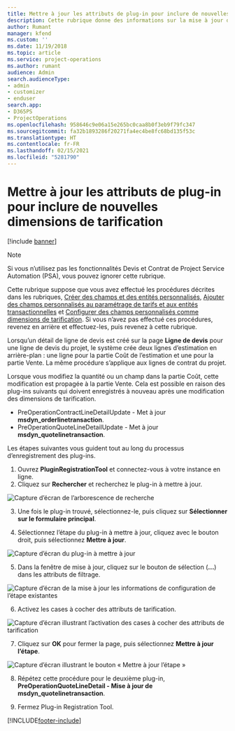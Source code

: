 ```yaml
---
title: Mettre à jour les attributs de plug-in pour inclure de nouvelles dimensions de tarification
description: Cette rubrique donne des informations sur la mise à jour des attributs de plug-in pour les dimensions de tarification.
author: Rumant
manager: kfend
ms.custom: ''
ms.date: 11/19/2018
ms.topic: article
ms.service: project-operations
ms.author: rumant
audience: Admin
search.audienceType:
- admin
- customizer
- enduser
search.app:
- D365PS
- ProjectOperations
ms.openlocfilehash: 958646c9e06a15e265bc0caa8b0f3eb9f79fc347
ms.sourcegitcommit: fa32b1893286f20271fa4ec4be8fc68bd135f53c
ms.translationtype: HT
ms.contentlocale: fr-FR
ms.lasthandoff: 02/15/2021
ms.locfileid: "5281790"
---
```

# <a name="update-plug-in-attributes-to-include-new-pricing-dimensions"></a>Mettre à jour les attributs de plug-in pour inclure de nouvelles dimensions de tarification

[!include [banner](../includes/psa-now-project-operations.md)]

> [!NOTE]
> Si vous n’utilisez pas les fonctionnalités Devis et Contrat de Project Service Automation (PSA), vous pouvez ignorer cette rubrique.

Cette rubrique suppose que vous avez effectué les procédures décrites dans les rubriques, [Créer des champs et des entités personnalisés](create-custom-fields-entities.md), [Ajouter des champs personnalisés au paramétrage de tarifs et aux entités transactionnelles](field-references.md) et [Configurer des champs personnalisés comme dimensions de tarification](set-up-pricing-dimensions.md). Si vous n’avez pas effectué ces procédures, revenez en arrière et effectuez-les, puis revenez à cette rubrique.

Lorsqu’un détail de ligne de devis est créé sur la page **Ligne de devis** pour une ligne de devis du projet, le système crée deux lignes d’estimation en arrière-plan : une ligne pour la partie Coût de l’estimation et une pour la partie Vente. La même procédure s’applique aux lignes de contrat du projet.

Lorsque vous modifiez la quantité ou un champ dans la partie Coût, cette modification est propagée à la partie Vente. Cela est possible en raison des plug-ins suivants qui doivent enregistrés à nouveau après une modification des dimensions de tarification.

- PreOperationContractLineDetailUpdate - Met à jour **msdyn_orderlinetransaction**.
- PreOperationQuoteLineDetailUpdate - Met à jour **msdyn_quotelinetransaction**.

Les étapes suivantes vous guident tout au long du processus d’enregistrement des plug-ins.

1. Ouvrez **PluginRegistrationTool** et connectez-vous à votre instance en ligne.
2. Cliquez sur **Rechercher** et recherchez le plug-in à mettre à jour.

 ![Capture d’écran de l’arborescence de recherche](media/PRT-1.png)

3. Une fois le plug-in trouvé, sélectionnez-le, puis cliquez sur **Sélectionner sur le formulaire principal**.

4. Sélectionnez l’étape du plug-in à mettre à jour, cliquez avec le bouton droit, puis sélectionnez **Mettre à jour**.

 ![Capture d’écran du plug-in à mettre à jour](media/PRT-2.png)
 
5. Dans la fenêtre de mise à jour, cliquez sur le bouton de sélection (**...**) dans les attributs de filtrage.

 ![Capture d’écran de la mise à jour les informations de configuration de l’étape existantes](media/PRT-3.png)
 
6. Activez les cases à cocher des attributs de tarification.

 ![Capture d’écran illustrant l’activation des cases à cocher des attributs de tarification](media/PRT-4.png)

7. Cliquez sur **OK** pour fermer la page, puis sélectionnez **Mettre à jour l’étape**.

 ![Capture d’écran illustrant le bouton « Mettre à jour l’étape »](media/PRT-5.png)
 
8. Répétez cette procédure pour le deuxième plug-in, **PreOperationQuoteLineDetail - Mise à jour de msdyn_quotelinetransaction**.

9. Fermez Plug-in Registration Tool.



[!INCLUDE[footer-include](../includes/footer-banner.md)]